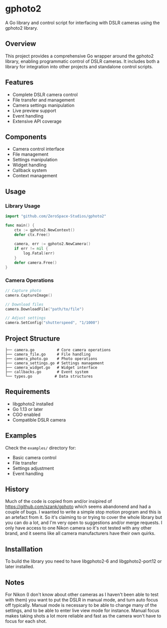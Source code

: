 # gphoto2

A Go library and control script for interfacing with DSLR cameras using the gphoto2 library.

## Overview
This project provides a comprehensive Go wrapper around the gphoto2 library, enabling programmatic control of DSLR cameras. It includes both a library for integration into other projects and standalone control scripts.

## Features
- Complete DSLR camera control
- File transfer and management
- Camera settings manipulation
- Live preview support
- Event handling
- Extensive API coverage

## Components
- Camera control interface
- File management
- Settings manipulation
- Widget handling
- Callback system
- Context management

## Usage

### Library Usage
```go
import "github.com/ZeroSpace-Studios/gphoto2"

func main() {
    ctx := gphoto2.NewContext()
    defer ctx.Free()
    
    camera, err := gphoto2.NewCamera()
    if err != nil {
        log.Fatal(err)
    }
    defer camera.Free()
}
```

### Camera Operations
```go
// Capture photo
camera.CaptureImage()

// Download files
camera.DownloadFile("path/to/file")

// Adjust settings
camera.SetConfig("shutterspeed", "1/1000")
```

## Project Structure
```
├── camera.go          # Core camera operations
├── camera_file.go     # File handling
├── camera_photo.go    # Photo operations
├── camera_settings.go # Settings management
├── camera_widget.go   # Widget interface
├── callbacks.go       # Event system
└── types.go          # Data structures
```

## Requirements
- libgphoto2 installed
- Go 1.13 or later
- CGO enabled
- Compatible DSLR camera

## Examples
Check the `examples/` directory for:
- Basic camera control
- File transfer
- Settings adjustment
- Event handling

## History

Much of the code is copied from and/or insipired of https://github.com/szank/gphoto which seems abandonend and had a couple of bugs. I waanted to write a simple stop motion program and this is an artefact from it. So it's claiming to or trying to cover the whole library but you can do a lot, and I'm very open to suggestions and/or merge requests. I only have access to one Nikon camera so it's not tested with any other brand, and it seems like all camera manufacturers have their own quirks.

## Installlation

To build the library you need to have libgphoto2-6 and libgphoto2-port12 or later installed.

## Notes

For Nikon (I don't know about other cameras as I haven't been able to test with them) you want to put the DSLR in manual mode, and turn auto focus off typically. Manual mode is necessary to be able to change many of the settings, and to be able to enter live view mode for instance. Manual focus makes taking shots a lot more reliable and fast as the camera won't have to focus for each shot.

